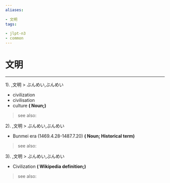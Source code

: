 ```yaml
---
aliases:
    
- 文明
tags:
    
- jlpt-n3
- common
---
```


# 文明
---
1).
,文明 > ぶんめい,ぶんめい

- civilization
- civilisation
- culture
**( Noun;)**
> see also: 
            
2).
,文明 > ぶんめい,ぶんめい

- Bunmei era (1469.4.28-1487.7.20)
**( Noun; Historical term)**
> see also: 
            
3).
,文明 > ぶんめい,ぶんめい

- Civilization
**( Wikipedia definition;)**
> see also: 
            